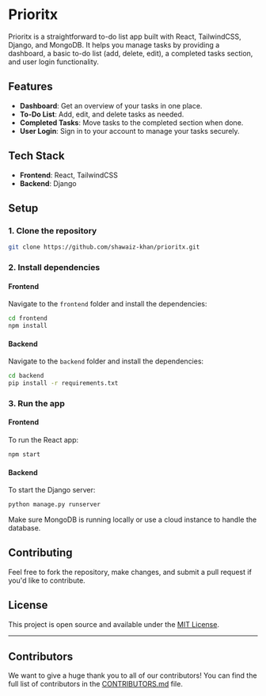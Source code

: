 # Prioritx

Prioritx is a straightforward to-do list app built with React, TailwindCSS, Django, and MongoDB. It helps you manage tasks by providing a dashboard, a basic to-do list (add, delete, edit), a completed tasks section, and user login functionality.

## Features
- **Dashboard**: Get an overview of your tasks in one place.
- **To-Do List**: Add, edit, and delete tasks as needed.
- **Completed Tasks**: Move tasks to the completed section when done.
- **User Login**: Sign in to your account to manage your tasks securely.

## Tech Stack
- **Frontend**: React, TailwindCSS
- **Backend**: Django

## Setup

### 1. Clone the repository

```bash
git clone https://github.com/shawaiz-khan/prioritx.git
```

### 2. Install dependencies

#### Frontend

Navigate to the `frontend` folder and install the dependencies:

```bash
cd frontend
npm install
```

#### Backend

Navigate to the `backend` folder and install the dependencies:

```bash
cd backend
pip install -r requirements.txt
```

### 3. Run the app

#### Frontend

To run the React app:

```bash
npm start
```

#### Backend

To start the Django server:

```bash
python manage.py runserver
```

Make sure MongoDB is running locally or use a cloud instance to handle the database.

## Contributing

Feel free to fork the repository, make changes, and submit a pull request if you'd like to contribute.

## License

This project is open source and available under the [MIT License](LICENSE).

---

## Contributors

We want to give a huge thank you to all of our contributors! You can find the full list of contributors in the [CONTRIBUTORS.md](./CONTRIBUTORS.md) file.

